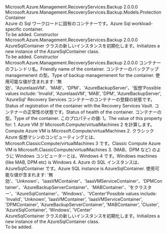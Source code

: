 <Type Name="AzureSqlContainer" FullName="Microsoft.Azure.Management.RecoveryServices.Backup.Models.AzureSqlContainer">
  <TypeSignature Language="C#" Value="public class AzureSqlContainer : Microsoft.Azure.Management.RecoveryServices.Backup.Models.ProtectionContainer" />
  <TypeSignature Language="ILAsm" Value=".class public auto ansi beforefieldinit AzureSqlContainer extends Microsoft.Azure.Management.RecoveryServices.Backup.Models.ProtectionContainer" />
  <TypeSignature Language="DocId" Value="T:Microsoft.Azure.Management.RecoveryServices.Backup.Models.AzureSqlContainer" />
  <TypeSignature Language="VB.NET" Value="Public Class AzureSqlContainer&#xA;Inherits ProtectionContainer" />
  <TypeSignature Language="F#" Value="type AzureSqlContainer = class&#xA;    inherit ProtectionContainer" />
  <AssemblyInfo>
    <AssemblyName>Microsoft.Azure.Management.RecoveryServices.Backup</AssemblyName>
    <AssemblyVersion>2.0.0.0</AssemblyVersion>
  </AssemblyInfo>
  <Base>
    <BaseTypeName>Microsoft.Azure.Management.RecoveryServices.Backup.Models.ProtectionContainer</BaseTypeName>
  </Base>
  <Interfaces />
  <Docs>
    <summary>
            <span data-ttu-id="13d23-101">Azure の Sql ワークロードに固有のコンテナーです。</span><span class="sxs-lookup"><span data-stu-id="13d23-101">Azure Sql workload-specific container.</span></span>
            </summary>
    <remarks>To be added.</remarks>
  </Docs>
  <Members>
    <Member MemberName=".ctor">
      <MemberSignature Language="C#" Value="public AzureSqlContainer ();" />
      <MemberSignature Language="ILAsm" Value=".method public hidebysig specialname rtspecialname instance void .ctor() cil managed" />
      <MemberSignature Language="DocId" Value="M:Microsoft.Azure.Management.RecoveryServices.Backup.Models.AzureSqlContainer.#ctor" />
      <MemberSignature Language="VB.NET" Value="Public Sub New ()" />
      <MemberType>Constructor</MemberType>
      <AssemblyInfo>
        <AssemblyName>Microsoft.Azure.Management.RecoveryServices.Backup</AssemblyName>
        <AssemblyVersion>2.0.0.0</AssemblyVersion>
      </AssemblyInfo>
      <Parameters />
      <Docs>
        <summary>
            <span data-ttu-id="13d23-102">AzureSqlContainer クラスの新しいインスタンスを初期化します。</span><span class="sxs-lookup"><span data-stu-id="13d23-102">Initializes a new instance of the AzureSqlContainer class.</span></span>
            </summary>
        <remarks>To be added.</remarks>
      </Docs>
    </Member>
    <Member MemberName=".ctor">
      <MemberSignature Language="C#" Value="public AzureSqlContainer (string friendlyName = null, string backupManagementType = null, string registrationStatus = null, string healthStatus = null, string containerType = null);" />
      <MemberSignature Language="ILAsm" Value=".method public hidebysig specialname rtspecialname instance void .ctor(string friendlyName, string backupManagementType, string registrationStatus, string healthStatus, string containerType) cil managed" />
      <MemberSignature Language="DocId" Value="M:Microsoft.Azure.Management.RecoveryServices.Backup.Models.AzureSqlContainer.#ctor(System.String,System.String,System.String,System.String,System.String)" />
      <MemberSignature Language="VB.NET" Value="Public Sub New (Optional friendlyName As String = null, Optional backupManagementType As String = null, Optional registrationStatus As String = null, Optional healthStatus As String = null, Optional containerType As String = null)" />
      <MemberSignature Language="F#" Value="new Microsoft.Azure.Management.RecoveryServices.Backup.Models.AzureSqlContainer : string * string * string * string * string -&gt; Microsoft.Azure.Management.RecoveryServices.Backup.Models.AzureSqlContainer" Usage="new Microsoft.Azure.Management.RecoveryServices.Backup.Models.AzureSqlContainer (friendlyName, backupManagementType, registrationStatus, healthStatus, containerType)" />
      <MemberType>Constructor</MemberType>
      <AssemblyInfo>
        <AssemblyName>Microsoft.Azure.Management.RecoveryServices.Backup</AssemblyName>
        <AssemblyVersion>2.0.0.0</AssemblyVersion>
      </AssemblyInfo>
      <Parameters>
        <Parameter Name="friendlyName" Type="System.String" />
        <Parameter Name="backupManagementType" Type="System.String" />
        <Parameter Name="registrationStatus" Type="System.String" />
        <Parameter Name="healthStatus" Type="System.String" />
        <Parameter Name="containerType" Type="System.String" />
      </Parameters>
      <Docs>
        <param name="friendlyName"><span data-ttu-id="13d23-103">コンテナーのフレンドリ名。</span><span class="sxs-lookup"><span data-stu-id="13d23-103">Friendly name of the container.</span></span></param>
        <param name="backupManagementType"><span data-ttu-id="13d23-104">コンテナーのバックアップ managemenent の型。</span><span class="sxs-lookup"><span data-stu-id="13d23-104">Type of backup managemenent for the container.</span></span> <span data-ttu-id="13d23-105">使用可能な値が含まれます: '無効'、'AzureIaasVM'、'MAB'、'DPM'、'AzureBackupServer'、'仮想'</span><span class="sxs-lookup"><span data-stu-id="13d23-105">Possible values include: 'Invalid', 'AzureIaasVM', 'MAB', 'DPM', 'AzureBackupServer', 'AzureSql'</span></span></param>
        <param name="registrationStatus"><span data-ttu-id="13d23-106">Recovery Services コンテナーのコンテナーの登録の状態です。</span><span class="sxs-lookup"><span data-stu-id="13d23-106">Status of registration of the container with the Recovery Services Vault.</span></span></param>
        <param name="healthStatus"><span data-ttu-id="13d23-107">コンテナーの正常性の状態です。</span><span class="sxs-lookup"><span data-stu-id="13d23-107">Status of health of the container.</span></span></param>
        <param name="containerType"><span data-ttu-id="13d23-108">コンテナーの型。</span><span class="sxs-lookup"><span data-stu-id="13d23-108">Type of the container.</span></span> <span data-ttu-id="13d23-109">このプロパティの値: 1。</span><span class="sxs-lookup"><span data-stu-id="13d23-109">The value of this property for: 1.</span></span> <span data-ttu-id="13d23-110">Azure VM が Microsoft.Compute/virtualMachines 2 を計算します。</span><span class="sxs-lookup"><span data-stu-id="13d23-110">Compute Azure VM is Microsoft.Compute/virtualMachines 2.</span></span> <span data-ttu-id="13d23-111">クラシック Azure 仮想マシンのコンピューティングとは、Microsoft.ClassicCompute/virtualMachines 3 です。</span><span class="sxs-lookup"><span data-stu-id="13d23-111">Classic Compute Azure VM is Microsoft.ClassicCompute/virtualMachines 3.</span></span> <span data-ttu-id="13d23-112">(MAB、DPM など) のように Windows コンピューターとは、Windows 4 です。</span><span class="sxs-lookup"><span data-stu-id="13d23-112">Windows machines (like MAB, DPM etc) is Windows 4.</span></span> <span data-ttu-id="13d23-113">Azure の SQL インスタンスは、AzureSqlContainer です。</span><span class="sxs-lookup"><span data-stu-id="13d23-113">Azure SQL instance is AzureSqlContainer.</span></span> <span data-ttu-id="13d23-114">使用可能な値が含まれます: '無効'、'Unknown'、'IaasVMContainer'、'IaasVMServiceContainer'、'DPMContainer'、'AzureBackupServerContainer'、'MABContainer'、'をクラスター'、'AzureSqlContainer'、'Windows'、'VCenter'</span><span class="sxs-lookup"><span data-stu-id="13d23-114">Possible values include: 'Invalid', 'Unknown', 'IaasVMContainer', 'IaasVMServiceContainer', 'DPMContainer', 'AzureBackupServerContainer', 'MABContainer', 'Cluster', 'AzureSqlContainer', 'Windows', 'VCenter'</span></span></param>
        <summary>
            <span data-ttu-id="13d23-115">AzureSqlContainer クラスの新しいインスタンスを初期化します。</span><span class="sxs-lookup"><span data-stu-id="13d23-115">Initializes a new instance of the AzureSqlContainer class.</span></span>
            </summary>
        <remarks>To be added.</remarks>
      </Docs>
    </Member>
  </Members>
</Type>